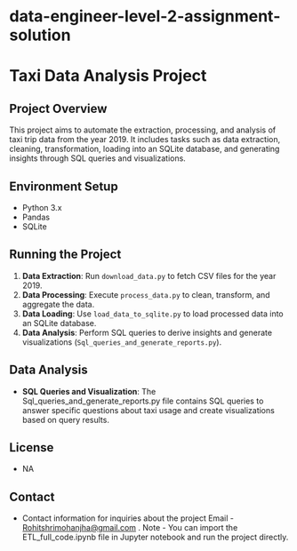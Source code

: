 # data-engineer-level-2-assignment-solution

# Taxi Data Analysis Project

## Project Overview
This project aims to automate the extraction, processing, and analysis of taxi trip data from the year 2019. It includes tasks such as data extraction, cleaning, transformation, loading into an SQLite database, and generating insights through SQL queries and visualizations.

## Environment Setup
- Python 3.x
- Pandas
- SQLite

## Running the Project
1. **Data Extraction**: Run `download_data.py` to fetch CSV files for the year 2019.
2. **Data Processing**: Execute `process_data.py` to clean, transform, and aggregate the data.
3. **Data Loading**: Use `load_data_to_sqlite.py` to load processed data into an SQLite database.
4. **Data Analysis**: Perform SQL queries to derive insights and generate visualizations (`Sql_queries_and_generate_reports.py`).

## Data Analysis
- **SQL Queries and Visualization**: The Sql_queries_and_generate_reports.py file contains SQL queries to answer specific questions about taxi usage and create visualizations based on query results.

## License
- NA

## Contact
- Contact information for inquiries about the project
  Email - Rohitshrimohanjha@gmail.com .
Note -
You can import the ETL_full_code.ipynb file in Jupyter notebook and run the project directly.
